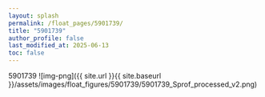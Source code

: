 ```yaml
---
layout: splash
permalink: /float_pages/5901739/
title: "5901739"
author_profile: false
last_modified_at: 2025-06-13
toc: false
---
```

 
5901739
![img-png]({{ site.url }}{{ site.baseurl }}/assets/images/float_figures/5901739/5901739_Sprof_processed_v2.png)